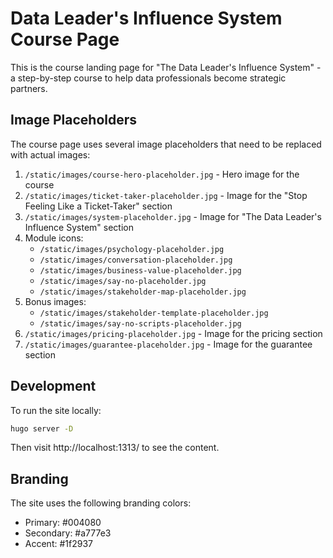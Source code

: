 # Data Leader's Influence System Course Page

This is the course landing page for "The Data Leader's Influence System" - a step-by-step course to help data professionals become strategic partners.

## Image Placeholders

The course page uses several image placeholders that need to be replaced with actual images:

1. `/static/images/course-hero-placeholder.jpg` - Hero image for the course
2. `/static/images/ticket-taker-placeholder.jpg` - Image for the "Stop Feeling Like a Ticket-Taker" section
3. `/static/images/system-placeholder.jpg` - Image for "The Data Leader's Influence System" section
4. Module icons:
   - `/static/images/psychology-placeholder.jpg`
   - `/static/images/conversation-placeholder.jpg`
   - `/static/images/business-value-placeholder.jpg`
   - `/static/images/say-no-placeholder.jpg`
   - `/static/images/stakeholder-map-placeholder.jpg`
5. Bonus images:
   - `/static/images/stakeholder-template-placeholder.jpg`
   - `/static/images/say-no-scripts-placeholder.jpg`
6. `/static/images/pricing-placeholder.jpg` - Image for the pricing section
7. `/static/images/guarantee-placeholder.jpg` - Image for the guarantee section

## Development

To run the site locally:

```bash
hugo server -D
```

Then visit http://localhost:1313/ to see the content.

## Branding

The site uses the following branding colors:

- Primary: #004080
- Secondary: #a777e3
- Accent: #1f2937
